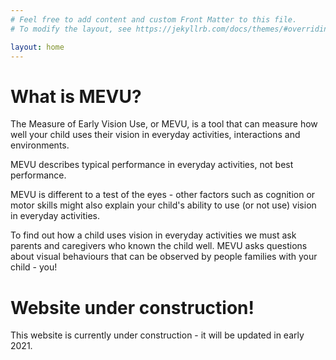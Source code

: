 ```yaml
---
# Feel free to add content and custom Front Matter to this file.
# To modify the layout, see https://jekyllrb.com/docs/themes/#overriding-theme-defaults

layout: home
---
```

# What is MEVU?

The Measure of Early Vision Use, or MEVU, is a tool that can measure how well your child uses their vision in everyday activities, interactions and environments. 

MEVU describes typical performance in everyday activities, not best performance. 

MEVU is different to a test of the eyes - other factors such as cognition or motor skills might also explain your child's ability to use (or not use) vision in everyday activities. 

To find out how a child uses vision in everyday activities we must ask parents and caregivers who known the child well. MEVU asks questions about visual behaviours that can be observed by people families with your child - you!


# Website under construction!
This website is currently under construction - it will be updated in early 2021. 


